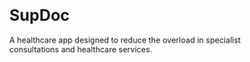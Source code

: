 # SupDoc
A healthcare app designed to reduce the overload in specialist consultations and healthcare services. 
